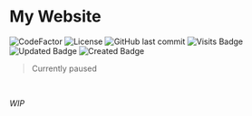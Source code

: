 # My Website
![CodeFactor](https://www.codefactor.io/repository/github/phlipde/website---phlipde/badge/master?label=Codefactor)
![License](https://img.shields.io/github/license/Phlipde/Website---Phlipde?label=License)
![GitHub last commit](https://img.shields.io/github/last-commit/phlipde/Website---Phlipde?label=Last%20Commit)
![Visits Badge](https://badges.pufler.dev/visits/phlipde/Website---Phlipde)
![Updated Badge](https://badges.pufler.dev/updated/phlipde/Website---Phlipde)
![Created Badge](https://badges.pufler.dev/created/phlipde/Website---Phlipde)


> Currently paused
<br>

*WIP*
